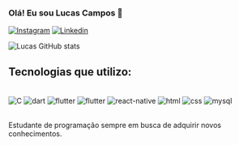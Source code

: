 ### Olá! Eu sou Lucas Campos 👋

[![Instagram](https://img.shields.io/badge/Instagram-E4405F?style=for-the-badge&logo=instagram&logoColor=white)](https://instagram.com/lukezin_0)
[![Linkedin](https://img.shields.io/badge/LinkedIn-0077B5?style=for-the-badge&logo=linkedin&logoColor=white)](https://www.linkedin.com/in/lucas-campos-de-souza-806540252/)

![Lucas GitHub stats](https://github-readme-stats.vercel.app/api?username=Lucasz00&show_icons=true&theme=tokyonight)

## Tecnologias que utilizo:

<div style="display: inline block"></br>
 <img align="center" alt="C" src="https://img.shields.io/badge/C-00599C?style=for-the-badge&logo=c&logoColor=white">
 <img align="center" alt="dart" src="https://img.shields.io/badge/Dart-0175C2?style=for-the-badge&logo=dart&logoColor=white">
 <img align="center" alt="flutter" src="https://img.shields.io/badge/Flutter-02569B?style=for-the-badge&logo=flutter&logoColor=white">
 <img align="center" alt="flutter" src="https://img.shields.io/badge/Java-ED8B00?style=for-the-badge&logo=openjdk&logoColor=white">
 <img align="center" alt="react-native" src="https://img.shields.io/badge/React_Native-20232A?style=for-the-badge&logo=react&logoColor=61DAFB">
 <img align="center" alt="html" src="https://img.shields.io/badge/HTML5-E34F26?style=for-the-badge&logo=html5&logoColor=white">
 <img align="center" alt="css" src="https://img.shields.io/badge/CSS-239120?&style=for-the-badge&logo=css3&logoColor=white">
 <img align="center" alt="mysql" src="https://img.shields.io/badge/MySQL-00000F?style=for-the-badge&logo=mysql&logoColor=white">
</div></br>

Estudante de programação sempre em busca de adquirir novos conhecimentos.
